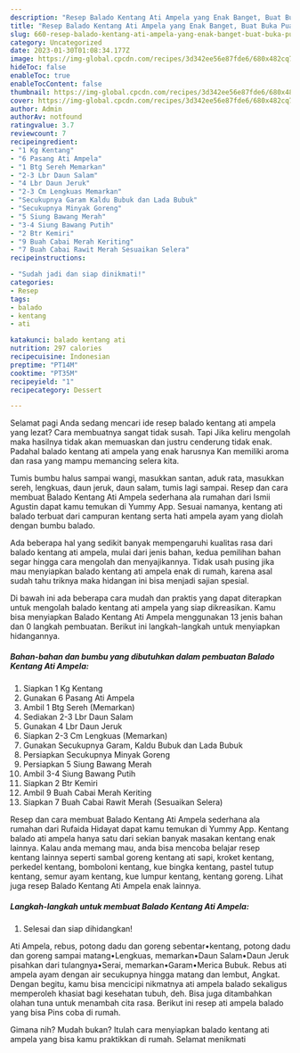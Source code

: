 ```yaml
---
description: "Resep Balado Kentang Ati Ampela yang Enak Banget, Buat Buka Puasa}"
title: "Resep Balado Kentang Ati Ampela yang Enak Banget, Buat Buka Puasa}"
slug: 660-resep-balado-kentang-ati-ampela-yang-enak-banget-buat-buka-puasa
category: Uncategorized
date: 2023-01-30T01:08:34.177Z
image: https://img-global.cpcdn.com/recipes/3d342ee56e87fde6/680x482cq70/balado-kentang-ati-ampela-foto-resep-utama.jpg
hideToc: false
enableToc: true
enableTocContent: false
thumbnail: https://img-global.cpcdn.com/recipes/3d342ee56e87fde6/680x482cq70/balado-kentang-ati-ampela-foto-resep-utama.jpg
cover: https://img-global.cpcdn.com/recipes/3d342ee56e87fde6/680x482cq70/balado-kentang-ati-ampela-foto-resep-utama.jpg
author: Admin
authorAv: notfound
ratingvalue: 3.7
reviewcount: 7
recipeingredient:
- "1 Kg Kentang"
- "6 Pasang Ati Ampela"
- "1 Btg Sereh Memarkan"
- "2-3 Lbr Daun Salam"
- "4 Lbr Daun Jeruk"
- "2-3 Cm Lengkuas Memarkan"
- "Secukupnya Garam Kaldu Bubuk dan Lada Bubuk"
- "Secukupnya Minyak Goreng"
- "5 Siung Bawang Merah"
- "3-4 Siung Bawang Putih"
- "2 Btr Kemiri"
- "9 Buah Cabai Merah Keriting"
- "7 Buah Cabai Rawit Merah Sesuaikan Selera"
recipeinstructions:

- "Sudah jadi dan siap dinikmati!"
categories:
- Resep
tags:
- balado
- kentang
- ati

katakunci: balado kentang ati 
nutrition: 297 calories
recipecuisine: Indonesian
preptime: "PT14M"
cooktime: "PT35M"
recipeyield: "1"
recipecategory: Dessert

---
```



Selamat pagi Anda sedang mencari ide resep balado kentang ati ampela yang lezat? Cara membuatnya sangat tidak susah. Tapi Jika keliru mengolah maka hasilnya tidak akan memuaskan dan justru cenderung tidak enak. Padahal balado kentang ati ampela yang enak harusnya Kan memiliki aroma dan rasa yang mampu memancing selera kita.


Tumis bumbu halus sampai wangi, masukkan santan, aduk rata, masukkan sereh, lengkuas, daun jeruk, daun salam, tumis lagi sampai. Resep dan cara membuat Balado Kentang Ati Ampela sederhana ala rumahan dari Ismii Agustin dapat kamu temukan di Yummy App. Sesuai namanya, kentang ati balado terbuat dari campuran kentang serta hati ampela ayam yang diolah dengan bumbu balado.

Ada beberapa hal yang sedikit banyak mempengaruhi kualitas rasa dari balado kentang ati ampela, mulai dari jenis bahan, kedua pemilihan bahan segar hingga cara mengolah dan menyajikannya. Tidak usah pusing jika mau menyiapkan balado kentang ati ampela enak di rumah, karena asal sudah tahu triknya maka hidangan ini bisa menjadi sajian spesial.


Di bawah ini ada beberapa cara mudah dan praktis yang dapat diterapkan untuk mengolah balado kentang ati ampela yang siap dikreasikan. Kamu bisa menyiapkan Balado Kentang Ati Ampela menggunakan 13 jenis bahan dan 0 langkah pembuatan. Berikut ini langkah-langkah untuk menyiapkan hidangannya.

<!--inarticleads1-->

##### Bahan-bahan dan bumbu yang dibutuhkan dalam pembuatan Balado Kentang Ati Ampela:

1. Siapkan 1 Kg Kentang
1. Gunakan 6 Pasang Ati Ampela
1. Ambil 1 Btg Sereh (Memarkan)
1. Sediakan 2-3 Lbr Daun Salam
1. Gunakan 4 Lbr Daun Jeruk
1. Siapkan 2-3 Cm Lengkuas (Memarkan)
1. Gunakan Secukupnya Garam, Kaldu Bubuk dan Lada Bubuk
1. Persiapkan Secukupnya Minyak Goreng
1. Persiapkan 5 Siung Bawang Merah
1. Ambil 3-4 Siung Bawang Putih
1. Siapkan 2 Btr Kemiri
1. Ambil 9 Buah Cabai Merah Keriting
1. Siapkan 7 Buah Cabai Rawit Merah (Sesuaikan Selera)


Resep dan cara membuat Balado Kentang Ati Ampela sederhana ala rumahan dari Rufaida Hidayat dapat kamu temukan di Yummy App. Kentang balado ati ampela hanya satu dari sekian banyak masakan kentang enak lainnya. Kalau anda memang mau, anda bisa mencoba belajar resep kentang lainnya seperti sambal goreng kentang ati sapi, kroket kentang, perkedel kentang, bomboloni kentang, kue bingka kentang, pastel tutup kentang, semur ayam kentang, kue lumpur kentang, kentang goreng. Lihat juga resep Balado Kentang Ati Ampela enak lainnya. 

<!--inarticleads2-->

##### Langkah-langkah untuk membuat Balado Kentang Ati Ampela:


1. Selesai dan siap dihidangkan!

Ati Ampela, rebus, potong dadu dan goreng sebentar•kentang, potong dadu dan goreng sampai matang•Lengkuas, memarkan•Daun Salam•Daun Jeruk pisahkan dari tulangnya•Serai, memarkan•Garam•Merica Bubuk. Rebus ati ampela ayam dengan air secukupnya hingga matang dan lembut, Angkat. Dengan begitu, kamu bisa mencicipi nikmatnya ati ampela balado sekaligus memperoleh khasiat bagi kesehatan tubuh, deh. Bisa juga ditambahkan olahan tuna untuk menambah cita rasa. Berikut ini resep ati ampela balado yang bisa Pins coba di rumah. 

Gimana nih? Mudah bukan? Itulah cara menyiapkan balado kentang ati ampela yang bisa kamu praktikkan di rumah. Selamat menikmati
